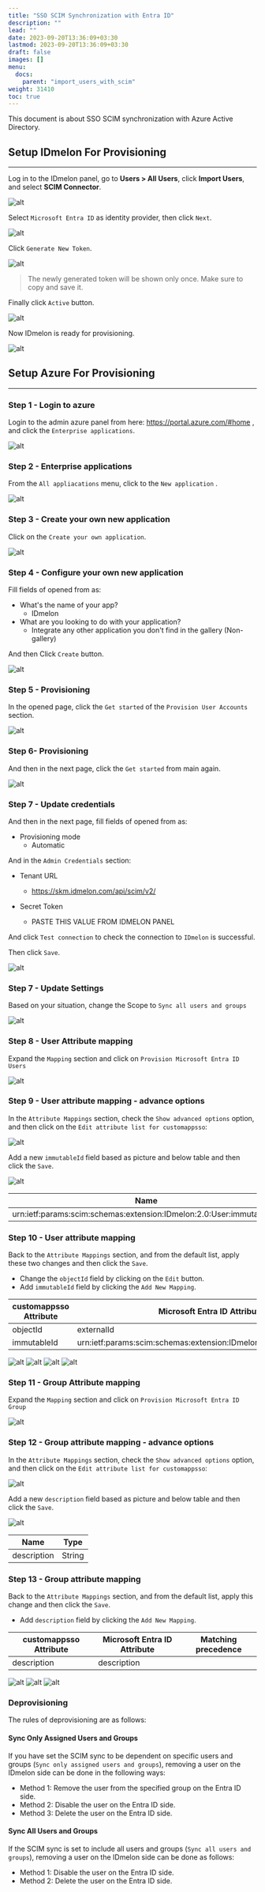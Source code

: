 ```yaml
---
title: "SSO SCIM Synchronization with Entra ID"
description: ""
lead: ""
date: 2023-09-20T13:36:09+03:30
lastmod: 2023-09-20T13:36:09+03:30
draft: false
images: []
menu:
  docs:
    parent: "import_users_with_scim"
weight: 31410
toc: true
---
```


This document is about SSO SCIM synchronization with Azure Active Directory.

## Setup IDmelon For Provisioning

---

Log in to the IDmelon panel, go to **Users > All Users**, click **Import Users**, and select **SCIM Connector**.

![alt](/images/vendor/scim/azure/panel_01.png)

Select `Microsoft Entra ID` as identity provider, then click `Next`.

![alt](/images/vendor/scim/azure/panel_02.png)

Click `Generate New Token`.

![alt](/images/vendor/scim/azure/panel_03.png)

> The newly generated token will be shown only once. Make sure to copy and save it.

Finally click `Active` button.

![alt](/images/vendor/scim/azure/panel_04.png)

Now IDmelon is ready for provisioning.

![alt](/images/vendor/scim/azure/panel_05.png)

## Setup Azure For Provisioning

---

### Step 1 - Login to azure

Login to the admin azure panel from here:  https://portal.azure.com/#home ,
    and click the `Enterprise applications`.

![alt](/images/vendor/scim/azure/01.png)

### Step 2 - Enterprise applications

From the `All appliacations` menu, click to the `New application` .

![alt](/images/vendor/scim/azure/02.png)

### Step 3 - Create your own new application

Click on the `Create your own application`.

![alt](/images/vendor/scim/azure/03.png)

### Step 4 - Configure your own new application

Fill fields of opened from as:

* What's the name of your app?
  * IDmelon
* What are you looking to do with your application?
  * Integrate any other application you don't find in the gallery (Non-gallery)

And then Click `Create` button.

![alt](/images/vendor/scim/azure/04.png)

### Step 5 - Provisioning

In the opened page, click the `Get started` of the `Provision User Accounts` section.

![alt](/images/vendor/scim/azure/05.png)

### Step 6- Provisioning

And then in the next page, click the `Get started` from main again.

![alt](/images/vendor/scim/azure/06.png)

### Step 7 - Update credentials

And then in the next page, fill fields of opened from as:

* Provisioning mode
  * Automatic

And in the `Admin Credentials` section:

* Tenant URL
  * https://skm.idmelon.com/api/scim/v2/

* Secret Token
  * PASTE THIS VALUE FROM IDMELON PANEL

And click `Test connection` to check the connection to `IDmelon` is successful.

Then click `Save`.

![alt](/images/vendor/scim/azure/07.png)

### Step 7 - Update Settings

Based on your situation, change the Scope to `Sync all users and groups`

![alt](/images/vendor/scim/azure/08.png)

### Step 8 - User Attribute mapping

Expand the `Mapping` section and click on `Provision Microsoft Entra ID Users`

![alt](/images/vendor/scim/azure/09.png)

### Step 9 - User attribute mapping - advance options

In the `Attribute Mappings` section, check the `Show advanced options` option,
and then click on the `Edit attribute list for customappsso`:

![alt](/images/vendor/scim/azure/10.png)

Add a new `immutableId` field based as picture and below table and then click the `Save`.

![alt](/images/vendor/scim/azure/11.png)

| Name                                                                 | Type   |
|----------------------------------------------------------------------|--------|
| urn:ietf:params:scim:schemas:extension:IDmelon:2.0:User:immutable_id | String |

### Step 10 - User attribute mapping

Back to the `Attribute Mappings` section, and from the default list, apply these two changes and then click the `Save`.

* Change the  `objectId` field by clicking on the `Edit` button.
* Add `immutableId` field by clicking the `Add New Mapping`.

| customappsso Attribute  | Microsoft Entra ID Attribute                                          | Matching precedence |
|-------------------------|-----------------------------------------------------------------------|---------------------|
| objectId                | externalId                                                            |                     |
| immutableId             | urn:ietf:params:scim:schemas:extension:IDmelon:2.0:User:immutable_id  |                     |

![alt](/images/vendor/scim/azure/12.png)
![alt](/images/vendor/scim/azure/13.png)
![alt](/images/vendor/scim/azure/14.png)
![alt](/images/vendor/scim/azure/15.png)

### Step 11 - Group Attribute mapping

Expand the `Mapping` section and click on `Provision Microsoft Entra ID Group`

![alt](/images/vendor/scim/azure/16.png)

### Step 12 - Group attribute mapping - advance options

In the `Attribute Mappings` section, check the `Show advanced options` option,
and then click on the `Edit attribute list for customappsso`:

![alt](/images/vendor/scim/azure/17.png)

Add a new `description` field based as picture and below table and then click the `Save`.

![alt](/images/vendor/scim/azure/18.png)

| Name           | Type   |
|----------------|--------|
| description    | String |

### Step 13 - Group attribute mapping

Back to the `Attribute Mappings` section, and from the default list, apply this change and then click the `Save`.

* Add `description` field by clicking the `Add New Mapping`.

| customappsso Attribute | Microsoft Entra ID Attribute  | Matching precedence |
|------------------------|-------------------------------|---------------------|
| description            | description                   |                     |

![alt](/images/vendor/scim/azure/19.png)
![alt](/images/vendor/scim/azure/20.png)
![alt](/images/vendor/scim/azure/21.png)

### Deprovisioning

The rules of deprovisioning are as follows:

#### Sync Only Assigned Users and Groups

If you have set the SCIM sync to be dependent on specific users and groups (`Sync only assigned users and groups`), removing a user on the IDmelon side can be done in the following ways:

* Method 1: Remove the user from the specified group on the Entra ID side.
* Method 2: Disable the user on the Entra ID side.
* Method 3: Delete the user on the Entra ID side.

#### Sync All Users and Groups

If the SCIM sync is set to include all users and groups (`Sync all users and groups`), removing a user on the IDmelon side can be done as follows:

* Method 1: Disable the user on the Entra ID side.
* Method 2: Delete the user on the Entra ID side.
